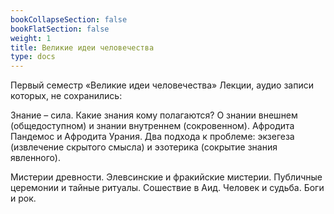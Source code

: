 ```yaml
---
bookCollapseSection: false
bookFlatSection: false
weight: 1
title: Великие идеи человечества
type: docs
---
```

Первый семестр
«Великие идеи человечества»
Лекции, аудио записи которых, не сохранились:

Знание – сила. Какие знания кому полагаются? О знании внешнем (общедоступном) и знании внутреннем (сокровенном). Афродита Пандемос и Афродита Урания. Два подхода к проблеме: экзегеза (извлечение скрытого смысла) и эзотерика (сокрытие знания явленного).

Мистерии древности. Элевсинские и фракийские мистерии. Публичные церемонии и тайные ритуалы. Сошествие в Аид. Человек и судьба. Боги и рок.

